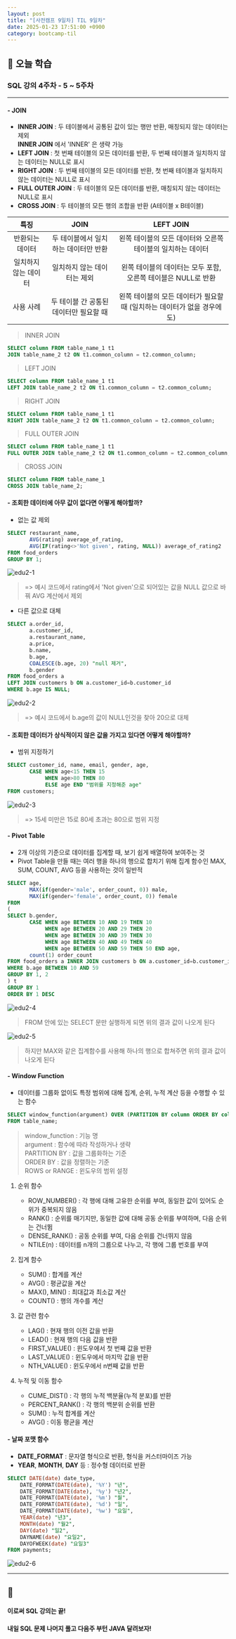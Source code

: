 ```yaml
---
layout: post
title: "[사전캠프 9일차] TIL 9일차"
date: 2025-01-23 17:51:00 +0900
category: bootcamp-til
---
```


## 📖 오늘 학습
### SQL 강의 4주차 - 5 ~ 5주차

<!-- #### 📃  -->

---

#### - JOIN
- **INNER JOIN** : 두 테이블에서 공통된 값이 있는 행만 반환, 매칭되지 않는 데이터는 제외  
**INNER JOIN** 에서 'INNER' 은 생략 가능
- **LEFT JOIN** : 첫 번째 테이블의 모든 데이터를 반환, 두 번째 테이블과 일치하지 않는 데이터는 NULL로 표시
- **RIGHT JOIN** : 두 번째 테이블의 모든 데이터를 반환, 첫 번째 테이블과 일치하지 않는 데이터는 NULL로 표시
- **FULL OUTER JOIN** : 두 테이블의 모든 데이터를 반환, 매칭되지 않는 데이터는 NULL로 표시
- **CROSS JOIN** : 두 테이블의 모든 행의 조합을 반환 (A테이블 x B테이블)
            
| 특징 | JOIN | LEFT JOIN |
|:--:|:-------------:|:----:|
| 반환되는 데이터 | 두 테이블에서 일치하는 데이터만 반환 | 왼쪽 테이블의 모든 데이터와 오른쪽 테이블의 일치하는 데이터 |
| 일치하지 않는 데이터  | 일치하지 않는 데이터는 제외 | 왼쪽 테이블의 데이터는 모두 포함, 오른쪽 테이블은 NULL로 반환 |
| 사용 사례  | 두 테이블 간 공통된 데이터만 필요할 때  | 왼쪽 테이블의 모든 데이터가 필요할 때 (일치하는 데이터가 없을 경우에도) |

> INNER JOIN
```sql
SELECT column FROM table_name_1 t1
JOIN table_name_2 t2 ON t1.common_column = t2.common_column;
```
> LEFT JOIN
```sql
SELECT column FROM table_name_1 t1
LEFT JOIN table_name_2 t2 ON t1.common_column = t2.common_column;
```
>RIGHT JOIN
```sql
SELECT column FROM table_name_1 t1
RIGHT JOIN table_name_2 t2 ON t1.common_column = t2.common_column;
```
> FULL OUTER JOIN
```sql
SELECT column FROM table_name_1 t1
FULL OUTER JOIN table_name_2 t2 ON t1.common_column = t2.common_column;
```
> CROSS JOIN
```sql
SELECT column FROM table_name_1
CROSS JOIN table_name_2;
```

#### - 조회한 데이터에 아무 값이 없다면 어떻게 해야할까? 
- 없는 값 제외
> 
```sql
SELECT restaurant_name,
       AVG(rating) average_of_rating,
       AVG(IF(rating<>'Not given', rating, NULL)) average_of_rating2
FROM food_orders
GROUP BY 1;
```
![edu2-1](/public/img/sql-edu/edu2-1.PNG)
> => 예시 코드에서 rating에서 'Not given'으로 되어있는 값을 NULL 값으로 바꿔 AVG 계산에서 제외

- 다른 값으로 대체
>
```sql
SELECT a.order_id,
       a.customer_id,
       a.restaurant_name,
       a.price,
       b.name,
       b.age,
       COALESCE(b.age, 20) "null 제거",
       b.gender
FROM food_orders a 
LEFT JOIN customers b ON a.customer_id=b.customer_id
WHERE b.age IS NULL;
```
![edu2-2](/public/img/sql-edu/edu2-2.PNG)
> => 예시 코드에서 b.age의 값이 NULL인것을 찾아 20으로 대체

#### - 조회한 데이터가 상식적이지 않은 값을 가지고 있다면 어떻게 해야할까?
- 범위 지정하기
>
```sql
SELECT customer_id, name, email, gender, age,
       CASE WHEN age<15 THEN 15
            WHEN age>80 THEN 80
            ELSE age END "범위를 지정해준 age"
FROM customers;
```
![edu2-3](/public/img/sql-edu/edu2-3.PNG)
> => 15세 미만은 15로 80세 초과는 80으로 범위 지정

#### - Pivot Table
- 2개 이상의 기준으로 데이터를 집계할 때, 보기 쉽게 배열하여 보여주는 것
- Pivot Table을 만들 때는 여러 행을 하나의 행으로 합치기 위해 집계 함수인 MAX, SUM, COUNT, AVG 등을 사용하는 것이 일반적
>
```sql
SELECT age,
       MAX(if(gender='male', order_count, 0)) male,
       MAX(if(gender='female', order_count, 0)) female
FROM 
(
SELECT b.gender,
       CASE WHEN age BETWEEN 10 AND 19 THEN 10
            WHEN age BETWEEN 20 AND 29 THEN 20
            WHEN age BETWEEN 30 AND 39 THEN 30
            WHEN age BETWEEN 40 AND 49 THEN 40
            WHEN age BETWEEN 50 AND 59 THEN 50 END age,
       count(1) order_count
FROM food_orders a INNER JOIN customers b ON a.customer_id=b.customer_id
WHERE b.age BETWEEN 10 AND 59
GROUP BY 1, 2
) t
GROUP BY 1
ORDER BY 1 DESC
```
![edu2-4](/public/img/sql-edu/edu2-4.PNG)
> FROM 안에 있는 SELECT 문만 실행하게 되면 위의 결과 값이 나오게 된다

![edu2-5](/public/img/sql-edu/edu2-5.PNG)
> 하지만 MAX와 같은 집계함수를 사용해 하나의 행으로 합쳐주면 위의 결과 값이 나오게 된다

#### - Window Function
- 데이터를 그룹화 없이도 특정 범위에 대해 집계, 순위, 누적 계산 등을 수행할 수 있는 함수
>
```sql
SELECT window_function(argument) OVER (PARTITION BY column ORDER BY column [ROWS / RANGE](둘중 하나 사용) clause)
FROM table_name;
```
> window_function : 기능 명  
argument : 함수에 따라 작성하거나 생략   
PARTITION BY : 값을 그룹화하는 기준  
ORDER BY : 값을 정렬하는 기준  
ROWS or RANGE : 윈도우의 범위 설정

1. 순위 함수
    - ROW_NUMBER() : 각 행에 대해 고유한 순위를 부여, 동일한 값이 있어도 순위가 중복되지 않음
    - RANK() : 순위를 매기지만, 동일한 값에 대해 공동 순위를 부여하며, 다음 순위는 건너뜀
    - DENSE_RANK() : 공동 순위를 부여, 다음 순위를 건너뛰지 않음
    - NTILE(n) : 데이터를 n개의 그룹으로 나누고, 각 행에 그룹 번호를 부여

2. 집계 함수
    - SUM() : 합계를 계산
    - AVG() : 평균값을 계산
    - MAX(), MIN() : 최대값과 최소값 계산
    - COUNT() : 행의 개수를 계산

3. 값 관련 함수
    - LAG() : 현재 행의 이전 값을 반환
    - LEAD() : 현재 행의 다음 값을 반환
    - FIRST_VALUE() : 윈도우에서 첫 번째 값을 반환
    - LAST_VALUE() : 윈도우에서 마지막 값을 반환
    - NTH_VALUE() : 윈도우에서 n번째 값을 반환

4. 누적 및 이동 함수
    - CUME_DIST() : 각 행의 누적 백분율(누적 분포)를 반환
    - PERCENT_RANK() : 각 행의 백분위 순위를 반환
    - SUM() : 누적 합계를 계산
    - AVG() : 이동 평균을 계산

#### - 날짜 포맷 함수
- **DATE_FORMAT** : 문자열 형식으로 반환, 형식을 커스터마이즈 가능
- **YEAR**, **MONTH**, **DAY** 등 : 정수형 데이터로 반환

>
```sql
SELECT DATE(date) date_type,
    DATE_FORMAT(DATE(date), '%Y') "년",
    DATE_FORMAT(DATE(date), '%y') "년2",
    DATE_FORMAT(DATE(date), '%m') "월",
    DATE_FORMAT(DATE(date), '%d') "일",
    DATE_FORMAT(DATE(date), '%w') "요일",
    YEAR(date) "년3",
    MONTH(date) "월2",
    DAY(date) "일2",
    DAYNAME(date) "요일2",
    DAYOFWEEK(date) "요일3"
FROM payments;
```
![edu2-6](/public/img/sql-edu/edu2-6.PNG)

---

## 💬

#### 이로써 SQL 강의는 끝!
#### 내일 SQL 문제 나머지 풀고 다음주 부턴 JAVA 달려보자!
